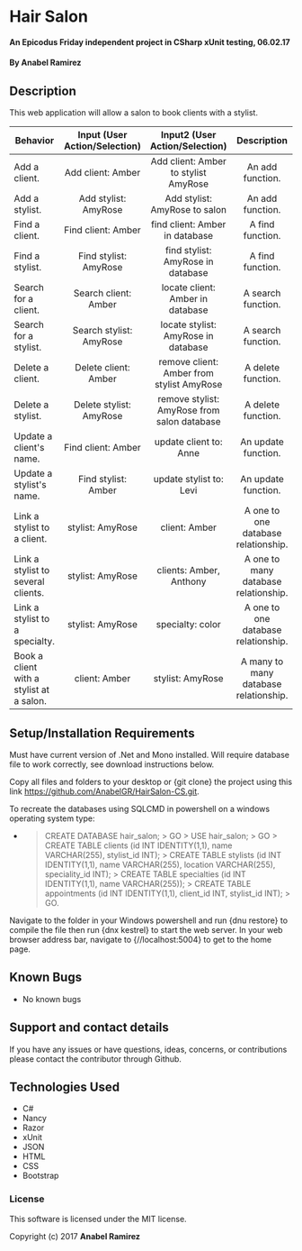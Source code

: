 # Hair Salon

#### An Epicodus Friday independent project in CSharp xUnit testing, 06.02.17

#### **By Anabel Ramirez**

## Description

This web application will allow a salon to book clients with a stylist.

|Behavior| Input (User Action/Selection)| Input2  (User Action/Selection)|Description|
|---|:---:|:---:|:---:|
|Add a client. |Add client: Amber|Add client: Amber to stylist AmyRose |An add function. |
|Add a stylist. |Add stylist: AmyRose|Add stylist: AmyRose to salon|An add function. |
|Find a client. |Find client: Amber|find client: Amber in database|A find function. |
|Find a stylist. |Find stylist: AmyRose|find stylist: AmyRose in database|A find function. |
|Search for a client. |Search client: Amber|locate client: Amber in database|A search function. |
|Search for a stylist. |Search stylist: AmyRose|locate stylist: AmyRose in database|A search function. |
|Delete a client. |Delete client: Amber|remove client: Amber from stylist AmyRose|A delete function. |
|Delete a stylist. |Delete stylist: AmyRose|remove stylist: AmyRose from salon database|A delete function. |
|Update a client's name. |Find client: Amber|update client to: Anne|An update function. |
|Update a stylist's name. |Find stylist: Amber|update stylist to: Levi|An update function. |
|Link a stylist to a client. |stylist: AmyRose|client: Amber|A one to one database relationship. |
|Link a stylist to several clients. |stylist: AmyRose|clients: Amber, Anthony|A one to many database relationship. |
|Link a stylist to a specialty. |stylist: AmyRose|specialty: color|A one to one database relationship. |
|Book a client with a stylist at a salon. |client: Amber|stylist: AmyRose|A many to many database relationship.|

## Setup/Installation Requirements

Must have current version of .Net and Mono installed. Will require database file to work correctly, see download instructions below.

Copy all files and folders to your desktop or {git clone} the project using this link https://github.com/AnabelGR/HairSalon-CS.git.

To recreate the databases using SQLCMD in powershell on a windows operating system type:
* > CREATE DATABASE hair_salon; > GO > USE hair_salon; > GO > CREATE TABLE clients (id INT IDENTITY(1,1), name VARCHAR(255), stylist_id INT); > CREATE TABLE stylists (id INT IDENTITY(1,1), name VARCHAR(255), location VARCHAR(255), speciality_id INT); > CREATE TABLE specialties (id INT IDENTITY(1,1), name VARCHAR(255)); > CREATE TABLE appointments (id INT IDENTITY(1,1), client_id INT, stylist_id INT); > GO.

Navigate to the folder in your Windows powershell and run {dnu restore} to compile the file then run {dnx kestrel} to start the web server. In your web browser address bar, navigate to {//localhost:5004} to get to the home page.

## Known Bugs

* No known bugs

## Support and contact details

If you have any issues or have questions, ideas, concerns, or contributions please contact the contributor through Github.

## Technologies Used

* C#
* Nancy
* Razor
* xUnit
* JSON
* HTML
* CSS
* Bootstrap

### License
This software is licensed under the MIT license.

Copyright (c) 2017 **Anabel Ramirez**
